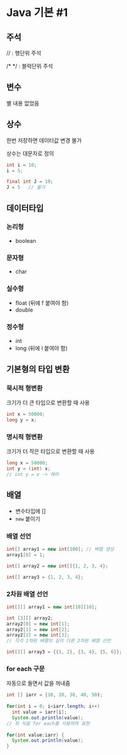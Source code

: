 # Java 기본 #1


## 주석

// : 행단위 주석

/* */ : 블럭단위 주석



## 변수

별 내용 없었음




## 상수

한번 저장하면 데이터값 변경 불가

상수는 대문자로 정의

```java
int i = 10;
i = 5;

final int J = 10;
J = 5   // 불가
```

## 데이터타입

### 논리형
- boolean
### 문자형
- char
### 실수형
- float (뒤에 f 붙여야 함)
- double
### 정수형
- int
- long (뒤에 l 붙여야 함)


## 기본형의 타입 변환

### 묵시적 형변환
크기가 더 큰 타입으로 변환할 때 사용
```java
int x = 50000;
long y = x;
```
### 명시적 형변환
크기가 더 작은 타입으로 변환할 때 사용
```java
long x = 50000;
int y = (int) x;
// int y = x -> 에러
```


## 배열
- 변수타입에 [] 
- `new` 붙이기

### 배열 선언
```java
int[] array1 = new int[100]; // 배열 생성
array1[0] = 1;

int[] array2 = new int[]{1, 2, 3, 4};

int[] array3 = {1, 2, 3, 4};
```

### 2차원 배열 선언
```java
int[][] array1 = new int[10][10];

int [3][] array2;
array2[0] = new int[1];
array2[1] = new int[2];
array2[2] = new int[3];
// 각각 1차원 배열의 길이 다른 2차원 배열 선언

int[][] array3 = {{1, 2}, {3, 4}, {5, 6}};
```

### for each 구문
자동으로 돌면서 값을 꺼내줌
```java
int [] iarr = {10, 20, 30, 40, 50);
 
for(int i = 0; i<iarr.length; i++)
  int value = iarr[i]; 
  System.out.println(value);
// 위 식을 for each를 사용하여 표현
   
for(int value:iarr) {
  System.out.println(value);
}



